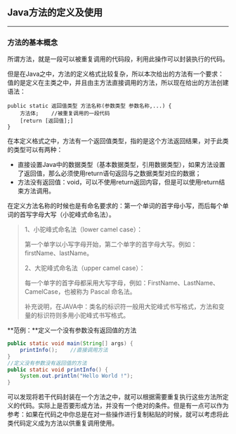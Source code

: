 ## Java方法的定义及使用

---

### 方法的基本概念

所谓方法，就是一段可以被重复调用的代码段，利用此操作可以封装执行的代码。

但是在Java之中，方法的定义格式比较复杂，所以本次给出的方法有一个要求：值的是定义在主类之中，并且由主方法直接调用的方法，所以现在给出的方法创建语法：

```
public static 返回值类型 方法名称(参数类型 参数名称,...) {
    方法体;    //被重复调用的一段代码
    [return [返回值];]
}
```

在本定义格式之中，方法有一个返回值类型，指的是这个方法返回结果，对于此类的类型可以有两种：

* 直接设置Java中的数据类型（基本数据类型，引用数据类型），如果方法设置了返回值，那么必须使用return语句返回与之数据类型对应的数据；
* 方法没有返回值：void，可以不使用return返回内容，但是可以使用return结束方法调用。

在定义方法名称的时候也是有命名要求的：第一个单词的首字母小写，而后每个单词的首写字母大写（小驼峰式命名法）。

> 1、小驼峰式命名法（lower camel case）：
>
> 第一个单字以小写字母开始，第二个单字的首字母大写。例如：firstName、lastName。
>
> 2、大驼峰式命名法（upper camel case）：
>
> 每一个单字的首字母都采用大写字母，例如：FirstName、LastName、CamelCase，也被称为 Pascal 命名法。
>
> 补充说明，在JAVA中：类名的标识符一般用大驼峰式书写格式，方法和变量的标识符则多用小驼峰式书写格式。

**范例：**定义一个没有参数没有返回值的方法

```java
public static void main(String[] args) {
    printInfo();    //直接调用方法
}
//定义没有参数没有返回值的方法
public static void printInfo() {
    System.out.println("Hello World !");
}
```

可以发现将若干代码封装在一个方法之中，就可以根据需要重复执行这些方法所定义的代码。实际上是否要形成方法，并没有一个绝对的条件。但是有一点可以作为参考：如果在代码之中你总是在对一些操作进行复制粘贴的时候，就可以考虑将此类代码定义成为方法以供重复调用使用。

